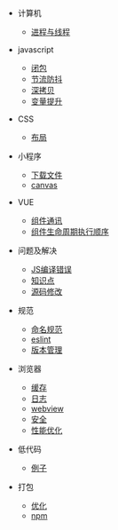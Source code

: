 * 计算机
  * [进程与线程](./basic/进程与线程.md)

* javascript
  * [闭包](./js/closure.md)
  * [节流防抖](./js/debounce-throttle.md)
  * [深拷贝](./js/deepClone.md)
  * [变量提升](./js/varUp.md)

* CSS
  * [布局](layout.md)

* 小程序
  * [下载文件](./mini-program/downLoad.md)
  * [canvas](./mini-program/canvas.md)

* VUE
  * [组件通讯](./vue/commumication.md)
  * [组件生命周期执行顺序](./vue/lifecycle.md)

* 问题及解决
  * [JS编译错误](./question/jsCompileError.md)
  * [知识点](./question/question.md)
  * [源码修改](./question/sourceModify.md)

* 规范
  * [命名规范](./rule/name.html)
  * [eslint](./rule/eslint.md)
  * [版本管理](./rule/version.md)

* 浏览器
  * [缓存](./browser/cache.md)
  * [日志](./browser/console.md)
  * [webview](./browser/webview.md)
  * [安全](./browser/safe.md)
  * [性能优化](./browser/webPerformanceOptimization.md)

* 低代码
  * [例子](./low-code/index.md)

* 打包
  * [优化](./webpack/optimize.md)
  * [npm](./webpack/npm.md)
